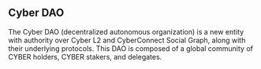 ## Cyber DAO

The Cyber DAO (decentralized autonomous organization) is a new entity with authority over Cyber L2 and CyberConnect Social Graph, along with their underlying protocols. This DAO is composed of a global community of CYBER holders, CYBER stakers, and delegates.
